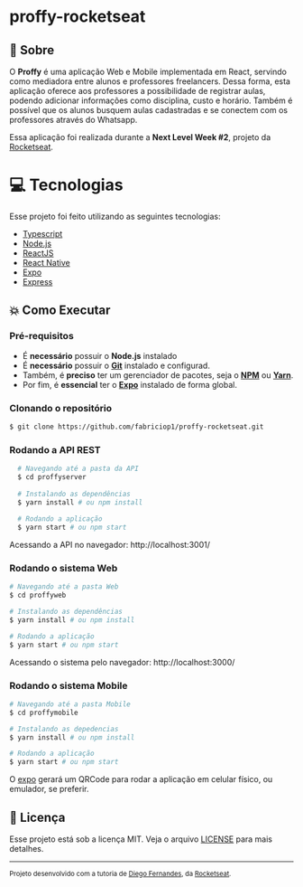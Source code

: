 # proffy-rocketseat

## :bookmark: Sobre

O **Proffy** é uma aplicação Web e Mobile implementada em React, servindo como mediadora entre alunos e professores freelancers. Dessa forma, esta aplicação oferece aos professores a possibilidade de registrar aulas, podendo adicionar informações como disciplina, custo e horário. Também é possível que os alunos busquem aulas cadastradas e se conectem com os professores através do Whatsapp.
  
Essa aplicação foi realizada durante a **Next Level Week #2**, projeto da [Rocketseat](https://rocketseat.com.br/).

# :computer: Tecnologias
Esse projeto foi feito utilizando as seguintes tecnologias:

* [Typescript](https://www.typescriptlang.org/)      
* [Node.js](https://nodejs.org/en/)
* [ReactJS](https://reactjs.org/)
* [React Native](http://facebook.github.io/react-native/)      
* [Expo](https://expo.io/)       
* [Express](https://expressjs.com/) 

## :boom: Como Executar

### **Pré-requisitos**

  - É **necessário** possuir o **Node.js** instalado
  - É **necessário** possuir o **[Git](https://git-scm.com/)** instalado e configurad.
  - Também, é **preciso** ter um gerenciador de pacotes, seja o **[NPM](https://www.npmjs.com/)** ou **[Yarn](https://yarnpkg.com/)**.
  - Por fim, é **essencial** ter o **[Expo](https://expo.io/)** instalado de forma global.

### Clonando o repositório

```sh
$ git clone https://github.com/fabriciop1/proffy-rocketseat.git
```

### Rodando a API REST

```sh
  # Navegando até a pasta da API
  $ cd proffyserver
  
  # Instalando as dependências
  $ yarn install # ou npm install
  
  # Rodando a aplicação
  $ yarn start # ou npm start
```

Acessando a API no navegador: http://localhost:3001/

### Rodando o sistema Web

```bash
# Navegando até a pasta Web
$ cd proffyweb

# Instalando as dependências
$ yarn install # ou npm install

# Rodando a aplicação
$ yarn start # ou npm start
```

Acessando o sistema pelo navegador: http://localhost:3000/

### Rodando o sistema Mobile 

```bash
# Navegando até a pasta Mobile
$ cd proffymobile

# Instalando as depedencias
$ yarn install # ou npm install

# Rodando a aplicação
$ yarn start # ou npm start
```

O [expo](https://play.google.com/store/apps/details?id=host.exp.exponent) gerará um QRCode para rodar a aplicação em celular físico, ou emulador, se preferir.

## :memo: Licença

Esse projeto está sob a licença MIT. Veja o arquivo [LICENSE](LICENSE.md) para mais detalhes.

---
<sup>Projeto desenvolvido com a tutoria de [Diego Fernandes](https://github.com/diego3g), da [Rocketseat](rocketseat.com.br).</sup>
